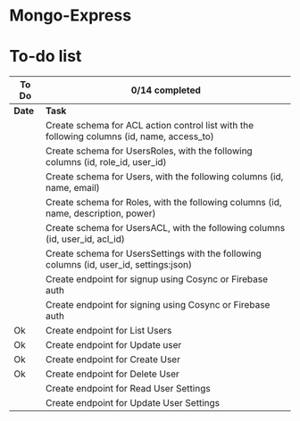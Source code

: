 # Mongo-Express

# To-do list

| To Do | 0/14 completed |
|-------|----------------|
| **Date** | **Task** |
|     | Create schema for ACL action control list with the following columns (id, name, access_to) |
|     | Create schema for UsersRoles, with the following columns (id, role_id, user_id) |
|     | Create schema for Users, with the following columns (id, name, email) |
|     | Create schema for Roles, with the following columns (id, name, description, power) |
|     | Create schema for UsersACL, with the following columns (id, user_id, acl_id) |
|     | Create schema for UsersSettings with the following columns (id, user_id, settings:json) |
|     | Create endpoint for signup using Cosync or Firebase auth |
|     | Create endpoint for signing using Cosync or Firebase auth |
| Ok  | Create endpoint for List Users |
| Ok  | Create endpoint for Update user |
| Ok  | Create endpoint for Create User |
| Ok  | Create endpoint for Delete User |
|     | Create endpoint for Read User Settings |
|     | Create endpoint for Update User Settings |
